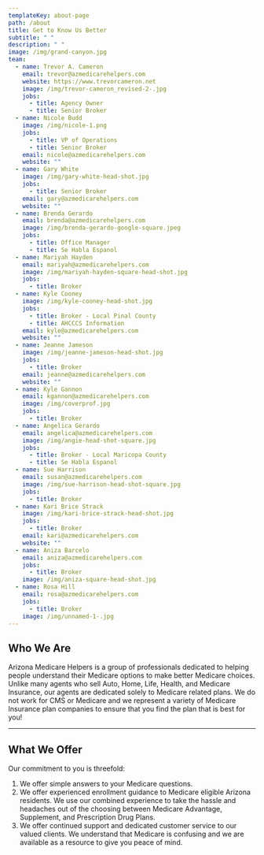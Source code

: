 ```yaml
---
templateKey: about-page
path: /about
title: Get to Know Us Better
subtitle: " "
description: " "
image: /img/grand-canyon.jpg
team:
  - name: Trevor A. Cameron
    email: trevor@azmedicarehelpers.com
    website: https://www.trevorcameron.net
    image: /img/trevor-cameron_revised-2-.jpg
    jobs:
      - title: Agency Owner
      - title: Senior Broker
  - name: Nicole Budd
    image: /img/nicole-1.png
    jobs:
      - title: VP of Operations
      - title: Senior Broker
    email: nicole@azmedicarehelpers.com
    website: ""
  - name: Gary White
    image: /img/gary-white-head-shot.jpg
    jobs:
      - title: Senior Broker
    email: gary@azmedicarehelpers.com
    website: ""
  - name: Brenda Gerardo
    email: brenda@azmedicarehelpers.com
    image: /img/brenda-gerardo-google-square.jpeg
    jobs:
      - title: Office Manager
      - title: Se Habla Espanol
  - name: Mariyah Hayden
    email: mariyah@azmedicarehelpers.com
    image: /img/mariyah-hayden-square-head-shot.jpg
    jobs:
      - title: Broker
  - name: Kyle Cooney
    image: /img/kyle-cooney-head-shot.jpg
    jobs:
      - title: Broker - Local Pinal County
      - title: AHCCCS Information
    email: kyle@azmedicarehelpers.com
    website: ""
  - name: Jeanne Jameson
    image: /img/jeanne-jameson-head-shot.jpg
    jobs:
      - title: Broker
    email: jeanne@azmedicarehelpers.com
    website: ""
  - name: Kyle Gannon
    email: kgannon@azmedicarehelpers.com
    image: /img/coverprof.jpg
    jobs:
      - title: Broker
  - name: Angelica Gerardo
    email: angelica@azmedicarehelpers.com
    image: /img/angie-head-shot-square.jpg
    jobs:
      - title: Broker - Local Maricopa County
      - title: Se Habla Espanol
  - name: Sue Harrison
    email: susan@azmedicarehelpers.com
    image: /img/sue-harrison-head-shot-square.jpg
    jobs:
      - title: Broker
  - name: Kari Brice Strack
    image: /img/kari-brice-strack-head-shot.jpg
    jobs:
      - title: Broker
    email: kari@azmedicarehelpers.com
    website: ""
  - name: Aniza Barcelo
    email: aniza@azmedicarehelpers.com
    jobs:
      - title: Broker
    image: /img/aniza-square-head-shot.jpg
  - name: Rosa Hill
    email: rosa@azmedicarehelpers.com
    jobs:
      - title: Broker
    image: /img/unnamed-1-.jpg
---
```

## Who We Are

Arizona Medicare Helpers is a group of professionals dedicated to helping people understand their Medicare options to make better Medicare choices. Unlike many agents who sell Auto, Home, Life, Health, and Medicare Insurance, our agents are dedicated solely to Medicare related plans. We do not work for CMS or Medicare and we represent a variety of Medicare Insurance plan companies to ensure that you find the plan that is best for you!

- - -

## What We Offer

Our commitment to you is threefold:

1. We offer simple answers to your Medicare questions.
2. We offer experienced enrollment guidance to Medicare eligible Arizona residents. We use our combined experience to take the hassle and headaches out of the choosing between Medicare Advantage, Supplement, and Prescription Drug Plans.
3. We offer continued support and dedicated customer service to our valued clients. We understand that Medicare is confusing and we are available as a resource to give you peace of mind.

